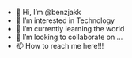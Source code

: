 - 👋 Hi, I’m @benzjakk
- 👀 I’m interested in Technology
- 🌱 I’m currently learning the world
- 💞️ I’m looking to collaborate on ...
- 📫 How to reach me here!!!

<!---
benzjakk/benzjakk is a ✨ special ✨ repository because its `README.md` (this file) appears on your GitHub profile.
You can click the Preview link to take a look at your changes.
--->
